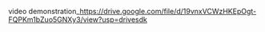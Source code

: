 video demonstration_https://drive.google.com/file/d/19vnxVCWzHKEpOgt-FQPKm1bZuo5GNXy3/view?usp=drivesdk
